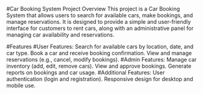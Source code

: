 #Car Booking System
Project Overview
This project is a Car Booking System that allows users to search for available cars, make bookings, and manage reservations. It is designed to provide a simple and user-friendly interface for customers to rent cars, along with an administrative panel for managing car availability and reservations.

#Features
#User Features:
Search for available cars by location, date, and car type.
Book a car and receive booking confirmation.
View and manage reservations (e.g., cancel, modify bookings).
#Admin Features:
Manage car inventory (add, edit, remove cars).
View and approve bookings.
Generate reports on bookings and car usage.
#Additional Features:
User authentication (login and registration).
Responsive design for desktop and mobile use.
